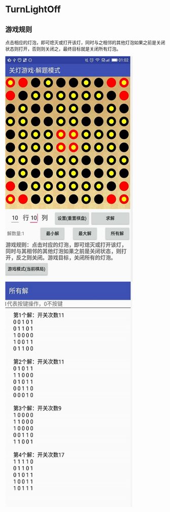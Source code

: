 # TurnLightOff
## 游戏规则
点击相应的灯泡，即可熄灭或打开该灯，同时与之相邻的其他灯泡如果之前是关闭状态则打开，否则则关闭之，最终目标就是关闭所有灯泡。

<img src="https://github.com/guichun68/TurnLightOff/blob/master/img/bb.jpg" width = "400" height = "710" alt="演示" align=center />
<img src="https://github.com/guichun68/TurnLightOff/blob/master/img/aa.jpg" width = "400" height = "710" alt="演示2" align=center />
